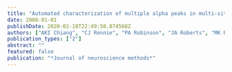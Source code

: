```yaml
---
title: "Automated characterization of multiple alpha peaks in multi-site electroencephalograms"
date: 2008-01-01
publishDate: 2020-02-18T22:49:50.874568Z
authors: ["AKI Chiang", "CJ Rennie", "PA Robinson", "JA Roberts", "MK Rigozzi", "RW Whitehouse", "RJ Hamilton", "E Gordon"]
publication_types: ["2"]
abstract: ""
featured: false
publication: "*Journal of neuroscience methods*"
---
```


